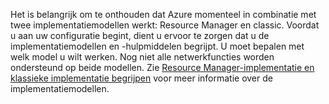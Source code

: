 Het is belangrijk om te onthouden dat Azure momenteel in combinatie met twee implementatiemodellen werkt: Resource Manager en classic. Voordat u aan uw configuratie begint, dient u ervoor te zorgen dat u de implementatiemodellen en -hulpmiddelen begrijpt. U moet bepalen met welk model u wilt werken. Nog niet alle netwerkfuncties worden ondersteund op beide modellen. Zie [Resource Manager-implementatie en klassieke implementatie begrijpen](../articles/resource-manager-deployment-model.md) voor meer informatie over de implementatiemodellen.



<!--HONumber=Nov16_HO2-->


